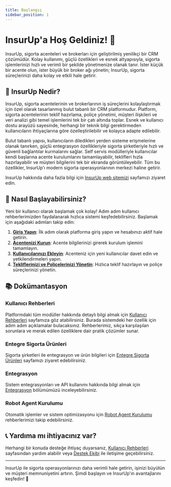 ```yaml
---
title: Başlangıç
sidebar_position: 1
---
```


# InsurUp'a Hoş Geldiniz! 🚀

InsurUp, sigorta acenteleri ve brokerları için geliştirilmiş yenilikçi bir CRM çözümüdür. Kolay kullanımı, güçlü özellikleri ve esnek altyapısıyla, sigorta işlemlerinizi hızlı ve verimli bir şekilde yönetmenize olanak tanır. İster küçük bir acente olun, ister büyük bir broker ağı yönetin; InsurUp, sigorta süreçlerinizi daha kolay ve etkili hale getirir.

## 🌟 InsurUp Nedir?

InsurUp, sigorta acentelerinin ve brokerlarının iş süreçlerini kolaylaştırmak için özel olarak tasarlanmış bulut tabanlı bir CRM platformudur. Platform, sigorta acentelerinin teklif hazırlama, poliçe yönetimi, müşteri ilişkileri ve veri analizi gibi temel işlemlerini tek bir çatı altında toplar. Esnek ve kullanıcı dostu arayüzü sayesinde, herhangi bir teknik bilgi gerektirmeden kullanıcıların ihtiyaçlarına göre özelleştirilebilir ve kolayca adapte edilebilir. 

Bulut tabanlı yapısı, kullanıcıların diledikleri yerden sisteme erişmelerine olanak tanırken, güçlü entegrasyon özellikleriyle sigorta şirketleriyle hızlı ve güvenli bağlantılar kurmalarını sağlar. Self servis modülleriyle kullanıcılar kendi başlarına acente kurulumlarını tamamlayabilir, teklifleri hızla hazırlayabilir ve müşteri bilgilerini tek bir ekranda görüntüleyebilir. Tüm bu özellikler, InsurUp'ı modern sigorta operasyonlarının merkezi haline getirir.

InsurUp hakkında daha fazla bilgi için [InsurUp web sitemizi](https://www.insurup.com) sayfamızı ziyaret edin.

## 🎯 Nasıl Başlayabilirsiniz?

Yeni bir kullanıcı olarak başlamak çok kolay! Adım adım kullanıcı rehberlerimizden faydalanarak hızlıca sistemi keşfedebilirsiniz. Başlamak için aşağıdaki adımları takip edin:

1. **[Giriş Yapın](./kullanici-rehberleri/giris-sayfasi)**: İlk adım olarak platforma giriş yapın ve hesabınızı aktif hale getirin.
2. **[Acentenizi Kurun](./kullanici-rehberleri/acente-bilgileri-ve-kurulum-adimlari)**: Acente bilgilerinizi girerek kurulum işlemini tamamlayın.
3. **[Kullanıcılarınızı Ekleyin](./kullanici-rehberleri/kullanicilar)**: Acenteniz için yeni kullanıcılar davet edin ve yetkilendirmeleri yapın.
4. **[Tekliflerinizi ve Poliçelerinizi Yönetin](./kullanici-rehberleri/teklifler)**: Hızlıca teklif hazırlayın ve poliçe süreçlerinizi yönetin.

## 📚 Dokümantasyon

### Kullanıcı Rehberleri
Platformdaki tüm modüller hakkında detaylı bilgi almak için [Kullanıcı Rehberleri](./kullanici-rehberleri) sayfamıza göz atabilirsiniz. Burada sistemdeki her özellik için adım adım açıklamalar bulacaksınız. Rehberlerimiz, sıkça karşılaşılan sorunlara ve merak edilen özelliklere dair pratik çözümler sunar.

### Entegre Sigorta Ürünleri
Sigorta şirketleri ile entegrasyon ve ürün bilgileri için [Entegre Sigorta Ürünleri](./entegre-sigorta-urunleri) sayfamızı ziyaret edebilirsiniz.

### Entegrasyon
Sistem entegrasyonları ve API kullanımı hakkında bilgi almak için [Entegrasyon](./entegrasyon) bölümümüzü inceleyebilirsiniz.

### Robot Agent Kurulumu
Otomatik işlemler ve sistem optimizasyonu için [Robot Agent Kurulumu](./robot-agent-kurulumu) rehberlerimizi takip edebilirsiniz.

## 📞 Yardıma mı ihtiyacınız var?

Herhangi bir konuda desteğe ihtiyaç duyarsanız, [Kullanıcı Rehberleri](./kullanici-rehberleri) sayfasından yardım alabilir veya [Destek Ekibi](mailto:destek@insurup.com) ile iletişime geçebilirsiniz.

---

InsurUp ile sigorta operasyonlarınızı daha verimli hale getirin, işinizi büyütün ve müşteri memnuniyetini artırın. Şimdi başlayın ve InsurUp'ın avantajlarını keşfedin! 🎉